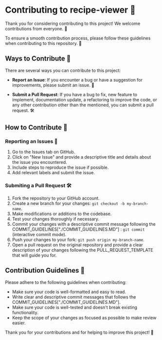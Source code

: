 # Contributing to recipe-viewer 🚀

Thank you for considering contributing to this project! We welcome contributions from everyone. 🙌

To ensure a smooth contribution process, please follow these guidelines when contributing to this repository. 📝

## Ways to Contribute 🌟

There are several ways you can contribute to this project:

- **Report an Issue**: If you encounter a bug or have a suggestion for improvements, please submit an issue. 🐛 

- **Submit a Pull Request**: If you have a bug to fix, new feature to implement, documentation update, a refactoring to improve the code, or any other contribution other than the mentioned, you can submit a pull request. 🛠️


## How to Contribute 🤝

### Reporting an Issues 📌

1. Go to the Issues tab on GitHub.
2. Click on "New Issue" and provide a descriptive title and details about the issue you encountered.
3. Include steps to reproduce the issue if possible.
4. Add relevant labels and submit the issue.

### Submiting a Pull Request 🛠️

1. Fork the repository to your GitHub account.
2. Create a new branch for your changes: `git checkout -b my-branch-name`.
3. Make modifications or additions to the codebase.
4. Test your changes thoroughly if necessary.
5. Commit your changes with a descriptive commit message following the COMMIT_GUIDELINES["./COMMIT_GUIDELINES.MD"] : `git commit` (interactive commit mode).
6. Push your changes to your fork: `git push origin my-branch-name`.
7. Open a pull request on the original repository and provide a clear description of your changes following the PULL_REQUEST_TEMPLATE that will guide you for.

## Contribution Guidelines 📏

Please adhere to the following guidelines when contributing:

- Make sure your code is well-formatted and easy to read.
- Write clear and descriptive commit messages that follows the COMMIT_GUIDELINES["./COMMIT_GUIDELINES.MD"].
- Make sure your code is well-tested and doesn't break existing functionality.
- Keep the scope of your changes as focused as possible to make review easier.



Thank you for your contributions and for helping to improve this project! 🎉